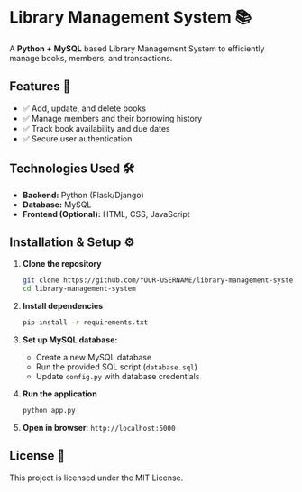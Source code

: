 # Library Management System 📚

A **Python + MySQL** based Library Management System to efficiently manage books, members, and transactions.

## Features 🚀
- ✅ Add, update, and delete books
- ✅ Manage members and their borrowing history
- ✅ Track book availability and due dates
- ✅ Secure user authentication

## Technologies Used 🛠️
- **Backend:** Python (Flask/Django)
- **Database:** MySQL
- **Frontend (Optional):** HTML, CSS, JavaScript

## Installation & Setup ⚙️

1. **Clone the repository**
   ```sh
   git clone https://github.com/YOUR-USERNAME/library-management-system.git
   cd library-management-system
   ```
2. **Install dependencies**
   ```sh
   pip install -r requirements.txt
   ```
3. **Set up MySQL database:**
   - Create a new MySQL database
   - Run the provided SQL script (`database.sql`)
   - Update `config.py` with database credentials

4. **Run the application**
   ```sh
   python app.py
   ```
5. **Open in browser**: `http://localhost:5000`

## License 📜
This project is licensed under the MIT License.
